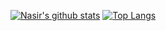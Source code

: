 [![Nasir's github stats](https://github-readme-stats.vercel.app/api?username=nasiridrishi&count_private=true&theme=radical&show_icons=true)](https://github.com/anuraghazra/github-readme-stats)
[![Top Langs](https://github-readme-stats.vercel.app/api/top-langs/?username=anuraghazra)](https://github.com/anuraghazra/github-readme-stats)
